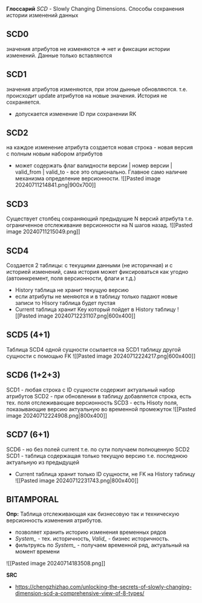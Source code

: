 **Глоссарий**
*SCD* - Slowly Changing Dimensions. Способы сохранения истории изменений данных  

## SCD0
значения атрибутов не изменяются => нет и фиксации истории изменений. Данные только вставляются

## SCD1
значения атрибутов изменяются, при этом дынные обновляются. т.е. происходит update атрибутов на новые значения. История не сохраняется.
* допускается изменение ID при сохранении RK

## SCD2
на каждое изменение атрибута создается новая строка - новая версия с полным новым набором атрибутов
* может содержать флаг валидности версии | номер версии | valid_from | valid_to  - все это опционально. Главное само наличие механизма определение версионности.
![[Pasted image 20240711214841.png|900x700]]

## SCD3
Существует столбец сохраняющий предыдущие N версий атрибута т.е. ограниченное отслеживание версионности на N шагов назад.
![[Pasted image 20240711215049.png]]


## SCD4
Создается 2 таблицы: с текущими данными (не историчная) и с историей изменений, сама история может фиксироваться как угодно (автоинкремент, поля версионности, флаги и т.д.)
* History таблица не хранит текущую версию
* если атрибуты не меняются и в таблицу только падают новые записи то Hisory таблица будет пустая
* Current таблица хранит Key который пойдет в History таблицу
![[Pasted image 20240712231107.png|600x400]]

## SCD5 (4+1)
Таблица SCD4 одной сущности ссылается на SCD1 таблицу другой сущности с помощью FK
![[Pasted image 20240712224217.png|600x400]]

## SCD6 (1+2+3)
SCD1 - любая строка с ID сущности содержит актуальный набор атрибутов
SCD2 - при обновлении в таблицу добавляется строка, есть тех. поля отслеживающие версионность
SCD3 - есть Hisoty поля, показывающие версию актуальную во временной промежуток
![[Pasted image 20240712224908.png|800x400]]

## SCD7 (6+1)
SCD6 - но без полей current т.е. по сути получаем полноценную SCD2
SCD1 - таблица содержащая только текущую версию т.е. последнюю актуальную из предыдущей
* Current таблица хранит только ID сущности, не FK на History таблицу
![[Pasted image 20240712231743.png|800x400]]

## BITAMPORAL
**Опр:** Таблица отслеживающая как бизнесовую так и техническую версионность изменения атрибутов. 
* позволяет хранить историю изменения временных рядов
* *System_* - тех. историчность, *Valid_* - бизнес историчность. 
* фильтруясь по *System_* - получаем временной ряд, актуальный на момент времени

![[Pasted image 20240714183508.png]]

**SRC** 
* https://chengzhizhao.com/unlocking-the-secrets-of-slowly-changing-dimension-scd-a-comprehensive-view-of-8-types/